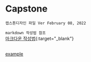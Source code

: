 # Capstone

` 캡스톤디자인 파일 Ver February 08, 2022 `

`markdown 작성법 참조`
<br>
[마크다운 작성법](https://velog.io/@yuuuye/velog-%EB%A7%88%ED%81%AC%EB%8B%A4%EC%9A%B4MarkDown-%EC%9E%91%EC%84%B1%EB%B2%95){:target="_blank"}

<br>
<a href="http://example.com/" target="_blank">example</a>
